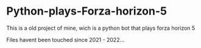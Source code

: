 # Python-plays-Forza-horizon-5
This is a old project of mine, wich is a python bot that plays forza horizon 5

Files havent been touched since 2021 - 2022...
